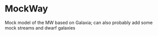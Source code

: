# MockWay
Mock model of the MW based on Galaxia; can also probably add some mock streams and dwarf galaxies
